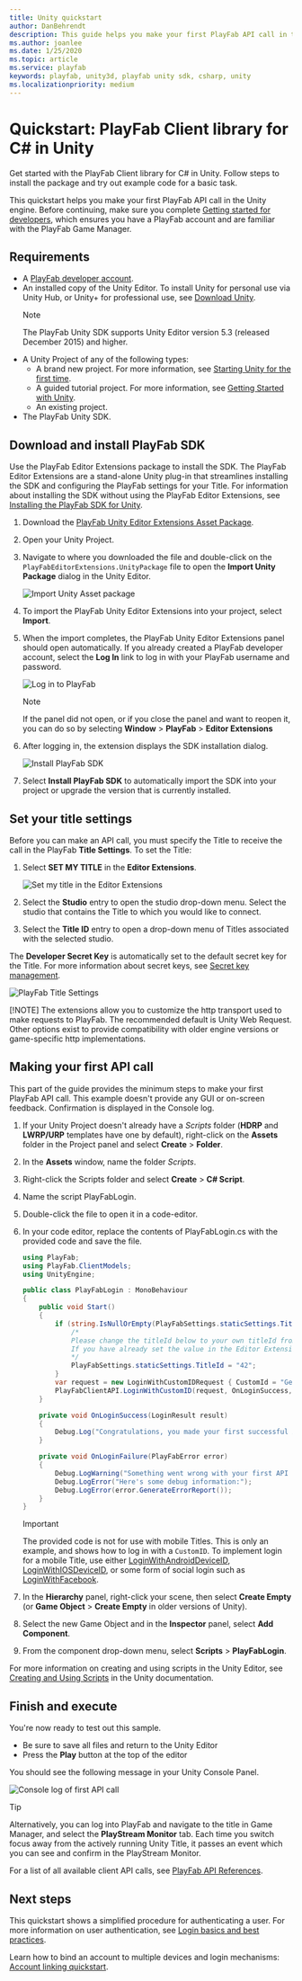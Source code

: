 ```yaml
---
title: Unity quickstart
author: DanBehrendt
description: This guide helps you make your first PlayFab API call in the Unity engine.
ms.author: joanlee
ms.date: 1/25/2020
ms.topic: article
ms.service: playfab
keywords: playfab, unity3d, playfab unity sdk, csharp, unity
ms.localizationpriority: medium
---
```


# Quickstart: PlayFab Client library for C# in Unity

Get started with the PlayFab Client library for C# in Unity. Follow steps to install the package and try out example code for a basic task.

This quickstart helps you make your first PlayFab API call in the Unity engine. Before continuing, make sure you complete [Getting started for developers](../../personas/developer.md), which ensures you have a PlayFab account and are familiar with the PlayFab Game Manager.

## Requirements

- A [PlayFab developer account](https://developer.playfab.com/en-us/sign-up).
- An installed copy of the Unity Editor. To install Unity for personal use via Unity Hub, or Unity+ for professional use, see [Download Unity](https://unity.com/download).
  > [!NOTE]
  > The PlayFab Unity SDK supports Unity Editor version 5.3 (released December 2015) and higher.
- A Unity Project of any of the following types:
  - A brand new project. For more information, see [Starting Unity for the first time](https://docs.unity3d.com/Manual/UnityOverview.html).
  - A guided tutorial project. For more information, see [Getting Started with Unity](https://learn.unity.com/).
  - An existing project.
- The PlayFab Unity SDK.

## Download and install PlayFab SDK

Use the PlayFab Editor Extensions package to install the SDK. The PlayFab Editor Extensions are a stand-alone Unity plug-in that streamlines installing the SDK and configuring the PlayFab settings for your Title. For information about installing the SDK without using the PlayFab Editor Extensions, see [Installing the PlayFab SDK for Unity](installing-unity3d-sdk.md#download-and-install-the-sdk-only).

1. Download the [PlayFab Unity Editor Extensions Asset Package](https://aka.ms/PlayFabUnityEdEx).
2. Open your Unity Project.
3. Navigate to where you downloaded the file and double-click on the `PlayFabEditorExtensions.UnityPackage` file to open the **Import Unity Package** dialog in the Unity Editor.

   ![Import Unity Asset package](media/import-uedex.png)
4. To import the PlayFab Unity Editor Extensions into your project, select **Import**.
5. When the import completes, the PlayFab Unity Editor Extensions panel should open automatically. If you already created a PlayFab developer account, select the **Log In** link to log in with your PlayFab username and password.

   ![Log in to PlayFab](media/extensions-login-dialog.png)
   > [!NOTE]
   > If the panel did not open, or if you close the panel and want to reopen it, you can do so by selecting **Window** > **PlayFab** > **Editor Extensions**
6. After logging in, the extension displays the SDK installation dialog.

   ![Install PlayFab SDK](media/install-sdk.png)
7. Select **Install PlayFab SDK** to automatically import the SDK into your project or upgrade the version that is currently installed.

## Set your title settings

Before you can make an API call, you must specify the Title to receive the call in the PlayFab **Title Settings**. To set the Title:

1. Select **SET MY TITLE** in the **Editor Extensions**.

    ![Set my title in the Editor Extensions](media/sdk-installation-success.png)

2. Select the **Studio** entry to open the studio drop-down menu. Select the studio that contains the Title to which you would like to connect.
3. Select the **Title ID** entry to open a drop-down menu of Titles associated with the selected studio.

The **Developer Secret Key** is automatically set to the default secret key for the Title. For more information about secret keys, see [Secret key management](../../gamemanager/secret-key-management.md).

![PlayFab Title Settings](media/save-title-settings-uedex.png)

[!NOTE] The extensions allow you to customize the http transport used to make requests to PlayFab. The recommended default is Unity Web Request. Other options exist to provide compatibility with older engine versions or game-specific http implementations.

## Making your first API call

This part of the guide provides the minimum steps to make your first PlayFab API call. This example doesn't provide any GUI or on-screen feedback. Confirmation is displayed in the Console log.

1. If your Unity Project doesn't already have a *Scripts* folder (**HDRP** and **LWRP/URP** templates have one by default), right-click on the **Assets** folder in the Project panel and select **Create** > **Folder**.
2. In the **Assets** window, name the folder *Scripts*.
3. Right-click the Scripts folder and select **Create** > **C# Script**.
4. Name the script PlayFabLogin.
5. Double-click the file to open it in a code-editor.
6. In your code editor, replace the contents of PlayFabLogin.cs with the provided code and save the file.

    ```csharp
    using PlayFab;
    using PlayFab.ClientModels;
    using UnityEngine;

    public class PlayFabLogin : MonoBehaviour
    {
        public void Start()
        {
            if (string.IsNullOrEmpty(PlayFabSettings.staticSettings.TitleId)){
                /*
                Please change the titleId below to your own titleId from PlayFab Game Manager.
                If you have already set the value in the Editor Extensions, this can be skipped.
                */
                PlayFabSettings.staticSettings.TitleId = "42";
            }
            var request = new LoginWithCustomIDRequest { CustomId = "GettingStartedGuide", CreateAccount = true};
            PlayFabClientAPI.LoginWithCustomID(request, OnLoginSuccess, OnLoginFailure);
        }

        private void OnLoginSuccess(LoginResult result)
        {
            Debug.Log("Congratulations, you made your first successful API call!");
        }

        private void OnLoginFailure(PlayFabError error)
        {
            Debug.LogWarning("Something went wrong with your first API call.  :(");
            Debug.LogError("Here's some debug information:");
            Debug.LogError(error.GenerateErrorReport());
        }
    }
    ```

    > [!IMPORTANT]
    > The provided code is not for use with mobile Titles. This is only an example, and shows how to log in with a `CustomID`. To implement login for a mobile Title, use either
    [LoginWithAndroidDeviceID](xref:titleid.playfabapi.com.client.authentication.loginwithandroiddeviceid), [LoginWithIOSDeviceID](xref:titleid.playfabapi.com.client.authentication.loginwithiosdeviceid), or some form of social login such as [LoginWithFacebook](xref:titleid.playfabapi.com.client.authentication.loginwithfacebook).
7. In the **Hierarchy** panel, right-click your scene, then select **Create Empty** (or **Game Object** > **Create Empty** in older versions of Unity).
8. Select the new Game Object and in the **Inspector** panel, select **Add Component**.
9. From the component drop-down menu, select **Scripts** > **PlayFabLogin**.

For more information on creating and using scripts in the Unity Editor, see [Creating and Using Scripts](https://docs.unity3d.com/Manual/CreatingAndUsingScripts.html) in the Unity documentation.

## Finish and execute

You're now ready to test out this sample.

- Be sure to save all files and return to the Unity Editor
- Press the **Play** button at the top of the editor

You should see the following message in your Unity Console Panel.

![Console log of first API call](media/first-call-log.png)  

> [!TIP]
>Alternatively, you can log into PlayFab and navigate to the title in Game Manager, and select the **PlayStream Monitor** tab. Each time you switch focus away from the actively running Unity Title, it passes an event which you can see and confirm in the PlayStream Monitor.

For a list of all available client API calls, see [PlayFab API References](../../api-references/index.md).

## Next steps

This quickstart shows a simplified procedure for authenticating a user. For more information on user authentication, see [Login basics and best practices](../../features/authentication/login/login-basics-best-practices.md).

Learn how to bind an account to multiple devices and login mechanisms: [Account linking quickstart](../../features/authentication/login/quickstart.md).
